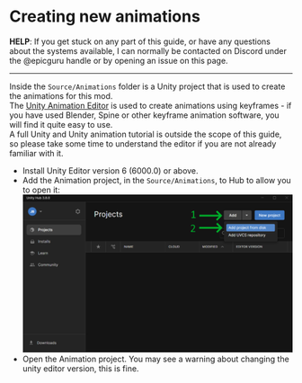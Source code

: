# Creating new animations

**HELP**: If you get stuck on any part of this guide, or have any questions about the systems available, I can normally be contacted on Discord under the @epicguru handle or by opening an issue on this page.

---

Inside the `Source/Animations` folder is a Unity project that is used to create the animations for this mod.  
The [Unity Animation Editor](https://docs.unity3d.com/6000.0/Documentation/Manual/animeditor-UsingAnimationEditor.html) is used to create animations using keyframes - if you have used Blender, Spine or other keyframe animation software, you will find it quite easy to use.  
A full Unity and Unity animation tutorial is outside the scope of this guide, so please take some time to understand the editor if you are not already familiar with it.

 - Install Unity Editor version 6 (6000.0) or above.
 - Add the Animation project, in the `Source/Animations`, to Hub to allow you to open it:  ![Intro Screen](OpenProject.png "The first screen")
 - Open the Animation project. You may see a warning about changing the unity editor version, this is fine.